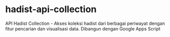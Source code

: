 # hadist-api-collection
API Hadist Collection - Akses koleksi hadist dari berbagai periwayat dengan fitur pencarian dan visualisasi data. Dibangun dengan Google Apps Script
